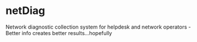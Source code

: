# netDiag
Network diagnostic collection system for helpdesk and network operators - Better info creates better results...hopefully
